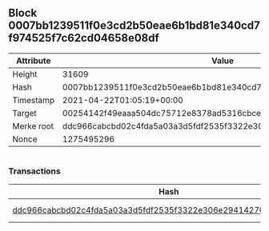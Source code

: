 ## Block 0007bb1239511f0e3cd2b50eae6b1bd81e340cd7f974525f7c62cd04658e08df

Attribute | Value
--- | ---
Height | 31609
Hash | 0007bb1239511f0e3cd2b50eae6b1bd81e340cd7f974525f7c62cd04658e08df
Timestamp | 2021-04-22T01:05:19+00:00
Target | 00254142f49eaaa504dc75712e8378ad5316cbcead634704b3734b6271167cc4
Merke root | ddc966cabcbd02c4fda5a03a3d5fdf2535f3322e306e2941427002a866b504dd
Nonce | 1275495296

```

```

### Transactions

Hash | Amount
--- | ---
[ddc966cabcbd02c4fda5a03a3d5fdf2535f3322e306e2941427002a866b504dd](ddc966cabcbd02c4fda5a03a3d5fdf2535f3322e306e2941427002a866b504dd.md) | 10.00000000 SKEPTI 
